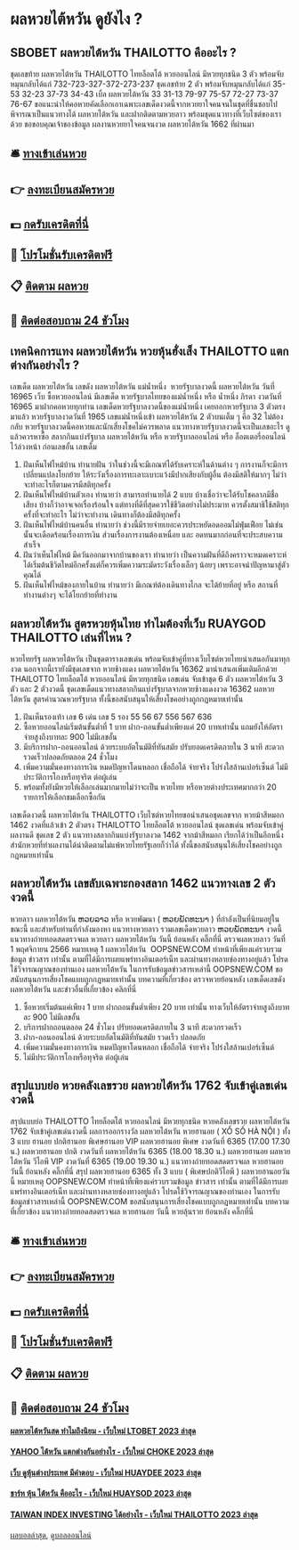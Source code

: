 # ผลหวยไต้หวัน ดูยังไง ?
## SBOBET ผลหวยไต้หวัน THAILOTTO คืออะไร ?
ชุดเลขท้าย ผลหวยไต้หวัน THAILOTTO ไทยล็อตโต้ หวยออนไลน์ มีหวยทุกชนิด 3 ตัว พร้อมจับหมุนกลับได้แก่
732-723-327-372-273-237
ชุดเลขท้าย 2 ตัว พร้อมจับหมุนกลับได้แก่
35-53
32-23
37-73
34-43
เบิ้ล ผลหวยไต้หวัน 33
31-13
79-97
75-57
72-27
73-37
76-67
ขอแนะนำให้คอหวยคัดเลือกเอาเฉพาะเลขเด็ดงวดนี้จากหวยยาใจคนจนในชุดที่ชื่นชอบไปพิจารณาเป็นแนวทางได้ ผลหวยไต้หวัน และฝากติดตามหวยลาว พร้อมชุดแนวทางที่เว็บไซต์ของเราด้วย
ขอขอบคุณเจ้าของข้อมูล
ผลงานหวยยาใจคนจนงวด ผลหวยไต้หวัน 1662 ที่ผ่านมา


## 🛎 [ทางเข้าเล่นหวย](https://bit.ly/3BG5bNw)
## 👉 [ลงทะเบียนสมัครหวย](https://bit.ly/3BG5bNw)
## 💵 [กดรับเครดิตที่นี่](https://bit.ly/3C3mvgS)
## 👑 [โปรโมชั่นรับเครดิตฟรี](https://bit.ly/3C3mvgS)
## 📋 [ติดตาม ผลหวย](https://bit.ly/3C3mvgS)
## 📱 [ติดต่อสอบถาม 24 ชัวโมง](https://bit.ly/3C3mvgS)

## เทคนิคการแทง ผลหวยไต้หวัน หวยหุ้นฮั่งเส็ง THAILOTTO แตกต่างกันอย่างไร ?
เลขเด็ด ผลหวยไต้หวัน เลขดัง ผลหวยไต้หวัน แม่น้ำหนึ่ง  หวยรัฐบาลงวดนี้ ผลหวยไต้หวัน วันที่ 16965
เว็บ ซื้อหวยออนไลน์ มีเลขเด็ด หวยรัฐบาลไทยของแม่น้ำหนึ่ง หรือ น้ำหนึ่ง ภิรดา งวดวันที่ 16965 มาฝากคอหวยทุกท่าน เลขเด็ดหวยรัฐบาลงวดนี้ของแม่น้ำหนึ่ง เคยออกหวยรัฐบาล 3 ตัวตรงมาแล้ว หวยรัฐบาลงวดวันที่ 1965 เลขแม่น้ำหนึ่งเข้า ผลหวยไต้หวัน 2 ตัวบนเต็ม ๆ คือ 32 ไม่ต้องกลับ หวยรัฐบาลงวดนี้คอหวยและนักเสี่ยงโชคไม่ควรพลาด แนวทางหวยรัฐบาลงวดนี้จะเป็นเลขอะไร ดูแล้วควรหาซื้อ สลากกินแบ่งรัฐบาล ผลหวยไต้หวัน หรือ หวยรัฐบาลออนไลน์ หรือ ล็อตเตอรี่ออนไลน์ ไว้ล่วงหน้า ก่อนเลขอั้น เลขเต็ม
1. ฝันเห็นไฟไหม้บ้าน ทำนายฝัน ว่าในช่วงนี้จะมีเกณฑ์ได้รับเคราะห์ในด้านต่าง ๆ การงานก็จะมีการเปลี่ยนแปลงโยกย้าย ให้ระวังเรื่องการทะเลาะเบาะแว้งมีปากเสียงกับผู้อื่น ต้องมีสติให้มากๆ ไม่ว่าจะทำอะไรก็ตามควรมีสติทุกครั้ง
2. ฝันเห็นไฟไหม้บ้านตัวเอง ทำนายว่า สามารถทำนายได้ 2 แบบ บ้างเชื่อว่าจะได้รับโชคลาภมีชื่อเสียง บ้างก็ว่าอาจเจอเรื่องร้อนใจ แต่ทางที่ดีที่สุดควรใช้ชีวิตอย่างไม่ประมาท ควรตั้งสมาธิใช้สติทุกครั้งที่จะทำอะไร ไม่ว่าจะทำงาน เดินทางก็ต้องมีสติทุกครั้ง
3. ฝันเห็นไฟไหม้บ้านคนอื่น ทำนายว่า ช่วงนี้มีรายจ่ายเยอะควรประหยัดอดออมไม่ฟุ่มเฟือย ไม่เช่นนั้นจะเดือดร้อนเรื่องการเงิน ส่วนเรื่องการงานต้องเหนื่อย และ อดทนมากก่อนที่จะประสบความสำเร็จ
4. ฝันว่าเห็นไฟไหม้ มีควันออกมาจากบ้านของเรา ทำนายว่า เป็นความฝันที่ดีถึงคราวจะหมดเคราะห์ ได้เริ่มต้นชีวิตใหม่อีกครั้งแต่ก็ควรเพิ่มความระมัดระวังเรื่องเล็กๆ น้อยๆ เพราะอาจนำปัญหามาสู่ตัวคุณได้
5. ฝันเห็นไฟไหม้ของภายในบ้าน ทำนายว่า มีเกณฑ์ต้องเดินทางไกล จะได้ย้ายที่อยู่ หรือ สถานที่ทำงานต่างๆ จะได้โยกย้ายที่ทำงาน

## ผลหวยไต้หวัน สูตรหวยหุ้นไทย ทำไมต้องที่เว็บ RUAYGOD THAILOTTO เล่นที่ไหน ?
หวยไทยรัฐ ผลหวยไต้หวัน เป็นชุดตารางเลขเด่น พร้อมจับเข้าคู่ที่ทางเว็บไซต์หวยไทยนำเสนอกันมาทุกงวด นอกจากนี้เรายังมีชุดเลขจาก หวยช้างแดง ผลหวยไต้หวัน 16362 มานำเสนอเพิ่มเติมอีกด้วย THAILOTTO ไทยล็อตโต้ หวยออนไลน์ มีหวยทุกชนิด เลขเด่น จับเข้าชุด 6 ตัว ผลหวยไต้หวัน 3 ตัว และ 2 ตัวงวดนี้ ชุดเลขเด็ดแนวทางสลากกินแบ่งรัฐบาลจากหวยช้างแดงงวด 16362 ผลหวยไต้หวัน สูตรคำนวณหวยรัฐบาล ทั้งนี้ขอสนับสนุนให้เสี่ยงโชคอย่างถูกกฎหมายเท่านั้น
1. ฝันเห็นรองเท้า เลข 6 เด่น เลข 5 รอง 55 56 67 556 567 636
2. ซื้อหวยออนไลน์เริ่มต้นขั้นต่ำที่ 1 บาท ฝาก-ถอนขั้นต่ำเพียงแค่ 20 บาทเท่านั้น แถมยังให้อัตราจ่ายสูงถึงบาทละ 900 ไม่มีเลขอั้น
3. มีบริการฝาก-ถอนออนไลน์ ด้วยระบบอัตโนมัติที่ทันสมัย ปรับยอดเครดิตภายใน 3 นาที สะดวกรวดเร็วปลอดภัยตลอด 24 ชั่วโมง
4. เพิ่มความมั่นคงทางการเงิน หมดปัญหาโดนหลอก เชื่อถือได้ จ่ายจริง โปร่งใสล้านเปอร์เซ็นต์ ไม่มีประวัติการโกงหรือทุจริต ต่อผู้เล่น
5. พร้อมทั้งยังมีหวยให้เลือกเล่นมากมายไม่ว่าจะเป็น หวยไทย หรือหวยต่างประเทศมากกว่า 20 รายการให้เลือกชมเลือกซื้อกัน

เลขเด็ดงวดนี้ ผลหวยไต้หวัน THAILOTTO เว็บไซต์หวยไทยขอนำเสนอชุดเลขจาก หวยม้าสีหมอก 1462 งวดที่แล้วเข้า 2 ตัวตรง THAILOTTO ไทยล็อตโต้ หวยออนไลน์ ชุดเลขเด่น พร้อมจับเข้าคู่ ผลงานดี ชุดเลข 2 ตัว แนวทางสลากกินแบ่งรัฐบาลงวด 1462 จากม้าสีหมอก เรียกได้ว่าเป็นอีกหนึ่งสำนักหวยที่ทำผลงานได้น่าติดตามไม่แพ้หวยไทยรัฐเลยก็ว่าได้ ทั้งนี้ขอสนับสนุนให้เสี่ยงโชคอย่างถูกกฎหมายเท่านั้น

## ผลหวยไต้หวัน เลขลับเฉพาะกองสลาก 1462 แนวทางเลข 2 ตัวงวดนี้
หวยลาว ผลหวยไต้หวัน ຫວຍລາວ หรือ หวยพัฒนา ( ຫວຍພັດທະນາ ) ที่กำลังเป็นที่นิยมอยู่ในขณะนี้ และสำหรับท่านที่กำลังมองหา แนวทางหวยลาว รวมเลขเด็ดหวยลาว ຫວຍພັດທະນາ งวดนี้
 แนวทางถ่ายทอดสดตรวจผล หวยลาว ผลหวยไต้หวัน วันนี้ ย้อนหลัง คลิ๊กที่นี่ 
ตรวจผลหวยลาว วันที่ 1 พฤศจิกายน 2566
หมายเหตุ 1 ผลหวยไต้หวัน  OOPSNEW.COM ทำหน้าที่เพียงแค่รวบรวมข้อมูล ข่าวสาร เท่านั้น ตามที่ได้มีการเผยแพร่ทางอินเตอร์เน็ท และผ่านทางหลายช่องทางอยู่แล้ว โปรดใช้วิจารณญาณของท่านเอง ผลหวยไต้หวัน ในการรับข้อมูลข่าวสารเหล่านี้ OOPSNEW.COM ขอสนับสนุนการเสี่ยงโชคแบบถูกกฎหมายเท่านั้น
บทความที่เกี่ยวข้อง
ตรวจหวยย้อนหลัง เลขเด็ดเลขดัง ผลหวยไต้หวัน และข่าวอื่นที่เกี่ยวข้อง คลิกที่นี่
1. ซื้อหวยเริ่มต้นแค่เพียง 1 บาท ฝากถอนขั้นต่ำเพียง 20 บาท เท่านั้น ทางเว็บให้อัตราจ่ายสูงถึงบาทละ 900 ไม่มีเลขอั้น
2. บริการฝากถอนตลอด 24 ชั่วโมง ปรับยอดเครดิตภายใน 3 นาที สะดวกรวดเร็ว
3. ฝาก-ถอนออนไลน์ ด้วยระบบอัตโนมัติที่ทันสมัย รวดเร็ว ปลอดภัย
4. เพิ่มความมั่นคงทางการเงิน หมดปัญหาโดนหลอก เชื่อถือได้ จ่ายจริง โปร่งใสล้านเปอร์เซ็นต์
5. ไม่มีประวัติการโกงหรือทุจริต ต่อผู้เล่น

## สรุปแบบย่อ หวยคลังเลขรวย ผลหวยไต้หวัน 1762 จับเข้าคู่เลขเด่นงวดนี้
สรุปแบบย่อ THAILOTTO ไทยล็อตโต้ หวยออนไลน์ มีหวยทุกชนิด หวยคลังเลขรวย ผลหวยไต้หวัน 1762 จับเข้าคู่เลขเด่นงวดนี้ ผลการออกรางวัล ผลหวยไต้หวัน หวยฮานอย ( XỔ SỐ HÀ NỘI ) ทั้ง 3 แบบ ฮานอย ปกติฮานอย พิเศษฮานอย VIP
ผลหวยฮานอย พิเศษ งวดวันที่ 6365 (17.00 17.30 น.)
ผลหวยฮานอย ปกติ งวดวันที่ ผลหวยไต้หวัน 6365 (18.00 18.30 น.)
ผลหวยฮานอย ผลหวยไต้หวัน วีไอพี VIP งวดวันที่ 6365 (19.00 19.30 น.)
 แนวทางถ่ายทอดสดตรวจผล หวยฮานอย วันนี้ ย้อนหลัง คลิ๊กที่นี่ 
สรุป ผลหวยฮานอย 6365 ทั้ง 3 แบบ ( พิเศษปกติวีไอพี ) ผลหวยฮานอยวันนี้
หมายเหตุ OOPSNEW.COM ทำหน้าที่เพียงแค่รวบรวมข้อมูล ข่าวสาร เท่านั้น ตามที่ได้มีการเผยแพร่ทางอินเตอร์เน็ท และผ่านทางหลายช่องทางอยู่แล้ว โปรดใช้วิจารณญาณของท่านเอง ในการรับข้อมูลข่าวสารเหล่านี้ OOPSNEW.COM ขอสนับสนุนการเสี่ยงโชคแบบถูกกฎหมายเท่านั้น
บทความที่เกี่ยวข้อง
แนวทางถ่ายทอดสดตรวจผล หวยฮานอย วันนี้ หวยลุ้นรวย ย้อนหลัง คลิ๊กที่นี่

## 🛎 [ทางเข้าเล่นหวย](https://bit.ly/3BG5bNw)
## 👉 [ลงทะเบียนสมัครหวย](https://bit.ly/3BG5bNw)
## 💵 [กดรับเครดิตที่นี่](https://bit.ly/3C3mvgS)
## 👑 [โปรโมชั่นรับเครดิตฟรี](https://bit.ly/3C3mvgS)
## 📋 [ติดตาม ผลหวย](https://bit.ly/3C3mvgS)
## 📱 [ติดต่อสอบถาม 24 ชัวโมง](https://bit.ly/3C3mvgS)

#### [ผลหวยไต้หวันสด ทำไมถึงนิยม - เว็บใหม่ LTOBET 2023 ล่าสุด](https://atom.io/themes/ผลหวยไต้หวันสด%20ทำไมถึงนิยม%20-%20เว็บใหม่%20ltobet%202023%20ล่าสุด)
#### [YAHOO ไต้หวัน แตกต่างกันอย่างไร - เว็บใหม่ CHOKE 2023 ล่าสุด](https://atom.io/themes/yahoo%20ไต้หวัน%20แตกต่างกันอย่างไร%20-%20เว็บใหม่%20choke%202023%20ล่าสุด)
#### [เว็บ ดูหุ้นต่างประเทศ มีคำตอบ - เว็บใหม่ HUAYDEE 2023 ล่าสุด](https://atom.io/themes/เว็บ%20ดูหุ้นต่างประเทศ%20มีคำตอบ%20-%20เว็บใหม่%20huaydee%202023%20ล่าสุด)
#### [ชาร์ท หุ้น ไต้หวัน คืออะไร - เว็บใหม่ HUAYSOD 2023 ล่าสุด](https://atom.io/themes/ชาร์ท%20หุ้น%20ไต้หวัน%20คืออะไร%20-%20เว็บใหม่%20huaysod%202023%20ล่าสุด)
#### [TAIWAN INDEX INVESTING ได้อย่างไร - เว็บใหม่ THAILOTTO 2023 ล่าสุด](https://atom.io/themes/taiwan%20index%20investing%20ได้อย่างไร%20-%20เว็บใหม่%20thailotto%202023%20ล่าสุด)

[ผลบอลล่าสุด](https://siamsport.tv "ผลบอลล่าสุด"), [ดูบอลออนไลน์](https://siamsport.tv/ดูบอลสด "ดูบอลออนไลน์")